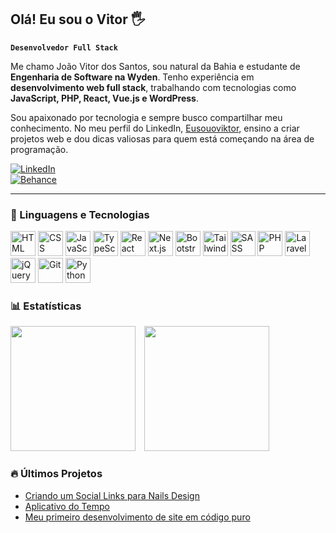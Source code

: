 ## Olá! Eu sou o Vitor 🖐️  
**`Desenvolvedor Full Stack`**  

Me chamo João Vitor dos Santos, sou natural da Bahia e estudante de **Engenharia de Software na Wyden**. Tenho experiência em **desenvolvimento web full stack**, trabalhando com tecnologias como **JavaScript, PHP, React, Vue.js e WordPress**.  

Sou apaixonado por tecnologia e sempre busco compartilhar meu conhecimento. No meu perfil do LinkedIn, [Eusouoviktor](https://www.linkedin.com/in/eusouoviktor/), ensino a criar projetos web e dou dicas valiosas para quem está começando na área de programação.  

[![LinkedIn](https://img.shields.io/badge/LinkedIn-0077B5?style=for-the-badge&logo=linkedin&logoColor=white)](https://www.linkedin.com/in/eusouoviktor/)  
[![Behance](https://img.shields.io/badge/-Behance-blue?style=for-the-badge&logo=behance&logoColor=white)](https://www.behance.net/joaoviktor)  

----

### 🤖 Linguagens e Tecnologias  

<p align="left">
  <img src="https://cdn.jsdelivr.net/gh/devicons/devicon@latest/icons/html5/html5-original.svg" title="HTML" width="40px"/>
  <img src="https://cdn.jsdelivr.net/gh/devicons/devicon@latest/icons/css3/css3-original.svg" title="CSS" width="40px"/>
  <img src="https://cdn.jsdelivr.net/gh/devicons/devicon@latest/icons/javascript/javascript-original.svg" title="JavaScript" width="40px"/>
  <img src="https://cdn.jsdelivr.net/gh/devicons/devicon@latest/icons/typescript/typescript-original.svg" title="TypeScript" width="40px"/>
  <img src="https://cdn.jsdelivr.net/gh/devicons/devicon@latest/icons/react/react-original.svg" title="React" width="40px"/>
  <img src="https://cdn.jsdelivr.net/gh/devicons/devicon@latest/icons/nextjs/nextjs-original.svg" title="Next.js" width="40px"/>
  <img src="https://cdn.jsdelivr.net/gh/devicons/devicon@latest/icons/bootstrap/bootstrap-original.svg" title="Bootstrap" width="40px"/>
  <img src="https://cdn.jsdelivr.net/gh/devicons/devicon@latest/icons/tailwindcss/tailwindcss-original.svg" title="Tailwind CSS" width="40px"/>
  <img src="https://cdn.jsdelivr.net/gh/devicons/devicon@latest/icons/sass/sass-original.svg" title="SASS" width="40px"/>
  <img src="https://cdn.jsdelivr.net/gh/devicons/devicon@latest/icons/php/php-original.svg" title="PHP" width="40px"/>
  <img src="https://cdn.jsdelivr.net/gh/devicons/devicon@latest/icons/laravel/laravel-original.svg" title="Laravel" width="40px"/>
  <img src="https://cdn.jsdelivr.net/gh/devicons/devicon@latest/icons/jquery/jquery-original.svg" title="jQuery" width="40px"/>
  <img src="https://cdn.jsdelivr.net/gh/devicons/devicon@latest/icons/git/git-original.svg" title="Git" width="40px"/>
  <img src="https://cdn.jsdelivr.net/gh/devicons/devicon@latest/icons/python/python-original.svg" title="Python" width="40px"/>
</p>  


### 📊 Estatísticas  

<p align="left">
  <img src="https://github-readme-stats.vercel.app/api?username=euviktors&show_icons=true&theme=tokyonight&include_all_commits=true&locale=pt-br" height="200" style="padding-right: 10px;"/>
  <img src="https://github-readme-stats.vercel.app/api/top-langs/?username=euviktors&theme=tokyonight&layout=compact&custom_title=Tecnologias&langs_count=9" height="200" />
</p>  


### 🔥 Últimos Projetos  

- [Criando um Social Links para Nails Design](https://youtu.be/TjkFGrjkXfc)  
- [Aplicativo do Tempo](https://euviktors.github.io/aplicativodotempo01/)  
- [Meu primeiro desenvolvimento de site em código puro](https://euviktors.github.io/primeirosite/)  
